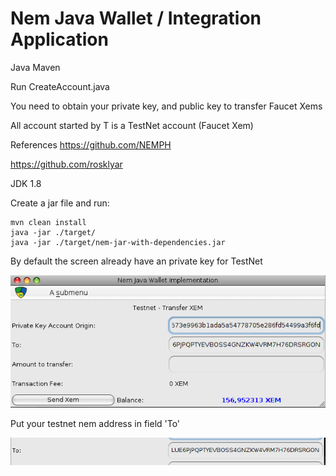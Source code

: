 # Nem Java Wallet / Integration Application
Java Maven

Run CreateAccount.java

You need to obtain your private key, and public key to transfer Faucet Xems

All account started by T is a TestNet account (Faucet Xem)

References
https://github.com/NEMPH

https://github.com/rosklyar

JDK 1.8


Create a jar file and run:
```
mvn clean install
java -jar ./target/
java -jar ./target/nem-jar-with-dependencies.jar
```
By default the screen already have an private key for TestNet 

![alt text](https://github.com/alexjavabraz/jNem/blob/master/src/main/resources/screen1.png)

Put your testnet nem address in field 'To' 

![alt text](https://github.com/alexjavabraz/jNem/blob/master/src/main/resources/screen2.png)

